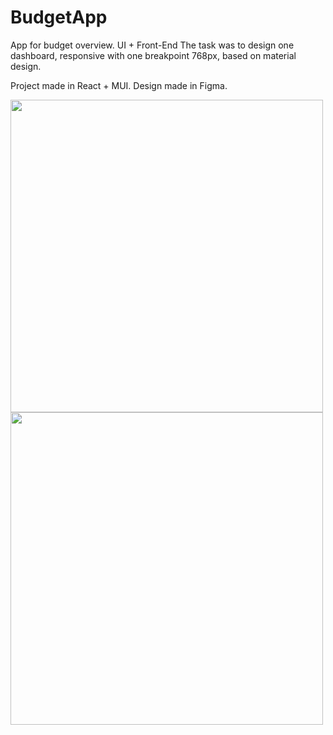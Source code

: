 # BudgetApp
App for budget overview. UI + Front-End
The task was to design one dashboard, responsive with one breakpoint 768px, based on material design. 

Project made in React + MUI. 
Design made in Figma.
<div>
<img src="https://user-images.githubusercontent.com/98839155/210137000-15e61b1b-c8b7-4c9a-95af-ae60bc5ba65d.jpg" height="500" >
<img src="https://user-images.githubusercontent.com/98839155/210137007-671c9f1b-279d-4a2c-a917-2a946f2d2b37.png" height="500" >
</div>


